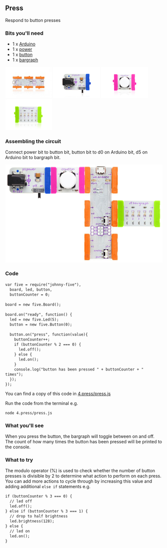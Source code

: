 ## Press

Respond to button presses

### Bits you'll need

 * 1 x [Arduino](http://littlebits.cc/bits/arduino)
 * 1 x [power](http://littlebits.cc/bits/littlebits-power)
 * 1 x [button](http://littlebits.cc/bits/button)
 * 1 x [bargraph](http://littlebits.cc/bits/bargraph)

![image](../images/arduino.jpg)
![image](../images/power.jpg)
![image](../images/button.jpg)
![image](../images/bargraph.jpg)

### Assembling the circuit

Connect power bit to button bit, button bit to d0 on Arduino bit, d5 on Arduino bit to bargraph bit.

![image](../images/press.jpg)

### Code

    var five = require("johnny-five"), 
      board, led, button,
      buttonCounter = 0;

    board = new five.Board();

    board.on("ready", function() {
      led = new five.Led(5);
      button = new five.Button(0);

      button.on("press", function(value){
        buttonCounter++;
        if (buttonCounter % 2 === 0) {
          led.off();
        } else {
          led.on();
        }
        console.log("button has been pressed " + buttonCounter + " times");
      });
    });

You can find a copy of this code in [4.press/press.js](./press.js)

Run the code from the terminal e.g.

    node 4.press/press.js

### What you'll see

When you press the button, the bargraph will toggle between on and off. The count of how many times the button has been pressed will be printed to the console.

### What to try

The modulo operator (%) is used to check whether the number of button presses is divisible by 2 to determine what action to perform on each press. You can add more actions to cycle through by increasing this value and adding additional `else if` statements e.g.

    if (buttonCounter % 3 === 0) {
      // led off
      led.off();
    } else if (buttonCounter % 3 === 1) {
      // drop to half brightness
      led.brightness(128);
    } else {
      // led on
      led.on();
    }